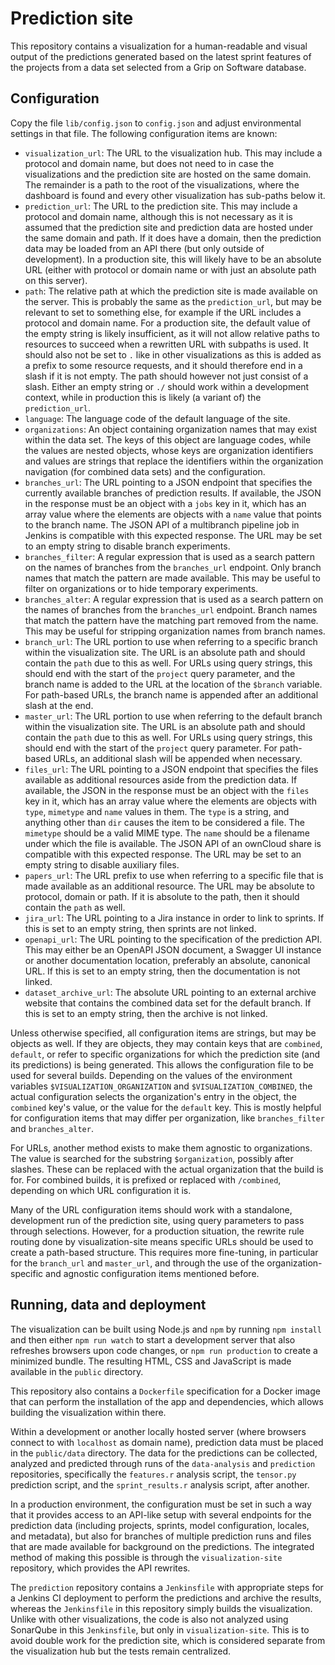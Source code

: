 # Prediction site

This repository contains a visualization for a human-readable and visual output 
of the predictions generated based on the latest sprint features of the 
projects from a data set selected from a Grip on Software database.

## Configuration

Copy the file `lib/config.json` to `config.json` and adjust environmental 
settings in that file. The following configuration items are known:

- `visualization_url`: The URL to the visualization hub. This may include 
  a protocol and domain name, but does not need to in case the visualizations 
  and the prediction site are hosted on the same domain. The remainder is 
  a path to the root of the visualizations, where the dashboard is found and 
  every other visualization has sub-paths below it.
- `prediction_url`: The URL to the prediction site. This may include a protocol 
  and domain name, although this is not necessary as it is assumed that the 
  prediction site and prediction data are hosted under the same domain and 
  path. If it does have a domain, then the prediction data may be loaded from 
  an API there (but only outside of development). In a production site, this 
  will likely have to be an absolute URL (either with protocol or domain name 
  or with just an absolute path on this server).
- `path`: The relative path at which the prediction site is made available on 
  the server. This is probably the same as the `prediction_url`, but may be 
  relevant to set to something else, for example if the URL includes a protocol 
  and domain name. For a production site, the default value of the empty string
  is likely insufficient, as it will not allow relative paths to resources to
  succeed when a rewritten URL with subpaths is used. It should also not be set
  to `.` like in other visualizations as this is added as a prefix to some 
  resource requests, and it should therefore end in a slash if it is not empty.
  The path should however not just consist of a slash. Either an empty string
  or `./` should work within a development context, while in production this is 
  likely (a variant of) the `prediction_url`.
- `language`: The language code of the default language of the site.
- `organizations`: An object containing organization names that may exist 
  within the data set. The keys of this object are language codes, while the 
  values are nested objects, whose keys are organization identifiers and values 
  are strings that replace the identifiers within the organization navigation 
  (for combined data sets) and the configuration.
- `branches_url`: The URL pointing to a JSON endpoint that specifies the 
  currently available branches of prediction results. If available, the JSON in 
  the response must be an object with a `jobs` key in it, which has an array 
  value where the elements are objects with a `name` value that points to the 
  branch name. The JSON API of a multibranch pipeline job in Jenkins is 
  compatible with this expected response. The URL may be set to an empty string 
  to disable branch experiments.
- `branches_filter`: A regular expression that is used as a search pattern on 
  the names of branches from the `branches_url` endpoint. Only branch names 
  that match the pattern are made available. This may be useful to filter on 
  organizations or to hide temporary experiments.
- `branches_alter`: A regular expression that is used as a search pattern on 
  the names of branches from the `branches_url` endpoint. Branch names that 
  match the pattern have the matching part removed from the name. This may be 
  useful for stripping organization names from branch names.
- `branch_url`: The URL portion to use when referring to a specific branch 
  within the visualization site. The URL is an absolute path and should contain 
  the `path` due to this as well. For URLs using query strings, this should end 
  with the start of the `project` query parameter, and the branch name is added 
  to the URL at the location of the `$branch` variable. For path-based URLs, 
  the branch name is appended after an additional slash at the end.
- `master_url`: The URL portion to use when referring to the default branch 
  within the visualization site. The URL is an absolute path and should contain 
  the `path` due to this as well. For URLs using query strings, this should end 
  with the start of the `project` query parameter. For path-based URLs, an 
  additional slash will be appended when necessary.
- `files_url`: The URL pointing to a JSON endpoint that specifies the files 
  available as additional resources aside from the prediction data. If 
  available, the JSON in the response must be an object with the `files` key in 
  it, which has an array value where the elements are objects with `type`, 
  `mimetype` and `name` values in them. The `type` is a string, and anything 
  other than `dir` causes the item to be considered a file. The `mimetype` 
  should be a valid MIME type. The `name` should be a filename under which the 
  file is available. The JSON API of an ownCloud share is compatible with this 
  expected response. The URL may be set to an empty string to disable auxiliary 
  files.
- `papers_url`: The URL prefix to use when referring to a specific file that is 
  made available as an additional resource. The URL may be absolute to 
  protocol, domain or path. If it is absolute to the path, then it should 
  contain the `path` as well.
- `jira_url`: The URL pointing to a Jira instance in order to link to sprints. 
  If this is set to an empty string, then sprints are not linked.
- `openapi_url`: The URL pointing to the specification of the prediction API. 
  This may either be an OpenAPI JSON document, a Swagger UI instance or another 
  documentation location, preferably an absolute, canonical URL. If this is set 
  to an empty string, then the documentation is not linked.
- `dataset_archive_url`: The absolute URL pointing to an external archive 
  website that contains the combined data set for the default branch. If this 
  is set to an empty string, then the archive is not linked. 

Unless otherwise specified, all configuration items are strings, but may be 
objects as well. If they are objects, they may contain keys that are 
`combined`, `default`, or refer to specific organizations for which the 
prediction site (and its predictions) is being generated. This allows the 
configuration file to be used for several builds. Depending on the values of 
the environment variables `$VISUALIZATION_ORGANIZATION` and 
`$VISUALIZATION_COMBINED`, the actual configuration selects the organization's 
entry in the object, the `combined` key's value, or the value for the `default` 
key. This is mostly helpful for configuration items that may differ per 
organization, like `branches_filter` and `branches_alter`.

For URLs, another method exists to make them agnostic to organizations. The 
value is searched for the substring `$organization`, possibly after slashes. 
These can be replaced with the actual organization that the build is for. For 
combined builds, it is prefixed or replaced with `/combined`, depending on 
which URL configuration it is.

Many of the URL configuration items should work with a standalone, development 
run of the prediction site, using query parameters to pass through selections. 
However, for a production situation, the rewrite rule routing done by 
visualization-site means specific URLs should be used to create a path-based 
structure. This requires more fine-tuning, in particular for the `branch_url` 
and `master_url`, and through the use of the organization-specific and agnostic 
configuration items mentioned before.

## Running, data and deployment

The visualization can be built using Node.js and `npm` by running `npm install` 
and then either `npm run watch` to start a development server that also 
refreshes browsers upon code changes, or `npm run production` to create 
a minimized bundle. The resulting HTML, CSS and JavaScript is made available in 
the `public` directory.

This repository also contains a `Dockerfile` specification for a Docker image 
that can perform the installation of the app and dependencies, which allows 
building the visualization within there.

Within a development or another locally hosted server (where browsers connect 
to with `localhost` as domain name), prediction data must be placed in the 
`public/data` directory. The data for the predictions can be collected, 
analyzed and predicted through runs of the `data-analysis` and `prediction` 
repositories, specifically the `features.r` analysis script, the `tensor.py` 
prediction script, and the `sprint_results.r` analysis script, after another. 

In a production environment, the configuration must be set in such a way that 
it provides access to an API-like setup with several endpoints for the 
prediction data (including projects, sprints, model configuration, locales, and 
metadata), but also for branches of multiple prediction runs and files that are 
made available for background on the predictions. The integrated method of 
making this possible is through the `visualization-site` repository, which 
provides the API rewrites.

The `prediction` repository contains a `Jenkinsfile` with appropriate steps for 
a Jenkins CI deployment to perform the predictions and archive the results, 
whereas the `Jenkinsfile` in this repository simply builds the visualization. 
Unlike with other visualizations, the code is also not analyzed using SonarQube 
in this `Jenkinsfile`, but only in `visualization-site`. This is to avoid 
double work for the prediction site, which is considered separate from the 
visualization hub but the tests remain centralized.
